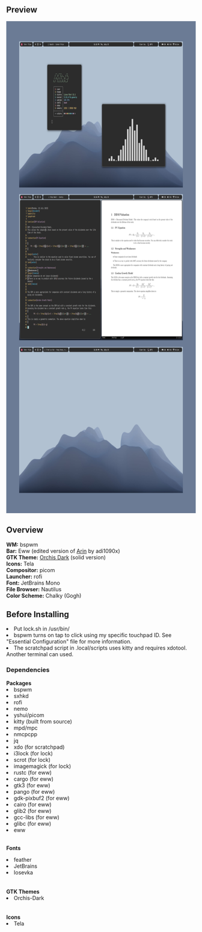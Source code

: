 <h2>Preview</h2>
<img src="screen.png" alt="Screenshot 1" width="800" height="1310">
<h2>Overview</h2>
<b>WM:</b> bspwm<br>
<b>Bar:</b> Eww (edited version of <a href=https://github.com/adi1090x/widgets>Arin</a> by adi1090x)<br>
<b>GTK Theme:</b> <a href=https://github.com/vinceliuice/Orchis-theme>Orchis Dark</a> (solid version)<br>
<b>Icons:</b> Tela<br>
<b>Compositor:</b> picom<br>
<b>Launcher:</b> rofi<br>
<b>Font:</b> JetBrains Mono<br>
<b>File Browser:</b> Nautilus<br>
<b>Color Scheme:</b> Chalky (Gogh)<br>

<h2>Before Installing</h2>
<li>Put lock.sh in /usr/bin/</li>
<li>bspwm turns on tap to click using my specific touchpad ID. See "Essential Configuration" file for more information.</li>
<li>The scratchpad script in .local/scripts uses kitty and requires xdotool. Another terminal can used.</li>

<h3>Dependencies</h3>
<b>Packages</b><br>
<li>bspwm</li>
<li>sxhkd</li>
<li>rofi</li>
<li>nemo</li>
<li>yshui/picom</li>
<li>kitty (built from source)</li>
<li>mpd/mpc</li>
<li>nmcpcpp</li>
<li>jq</li>
<li>xdo (for scratchpad)</li>
<li>i3lock (for lock)</li>
<li>scrot (for lock)</li>
<li>imagemagick (for lock)</li>
<li>rustc (for eww)</li>
<li>cargo (for eww)</li>
<li>gtk3 (for eww)</li>
<li>pango (for eww)</li>
<li>gdk-pixbuf2 (for eww)</li>
<li>cairo (for eww)</li>
<li>glib2 (for eww)</li>
<li>gcc-libs (for eww)</li>
<li>glibc (for eww)</li>
<li>eww</li><br>

<b>Fonts</b><br>
<li>feather</li>
<li>JetBrains</li>
<li>Iosevka</li>
<br><br>
<b>GTK Themes</b><br>
<li>Orchis-Dark</li>
<br><br>
<b>Icons</b><br>
<li>Tela</li>
